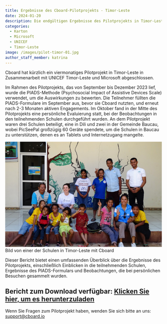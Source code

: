```yaml
---
title: Ergebnisse des Cboard-Pilotprojekts - Timor-Leste
date: 2024-01-20
description: Die endgültigen Ergebnisse des Pilotprojekts in Timor-Leste stehen zum Download zur Verfügung
categories:
  - Karton
  - Microsoft
  - UNICEF
  - Timor-Leste
image: /images/pilot-timor-01.jpg
author_staff_member: katrina
---
```


Cboard hat kürzlich ein viermonatiges Pilotprojekt in Timor-Leste in Zusammenarbeit mit UNICEF Timor-Leste und Microsoft abgeschlossen.

Im Rahmen des Pilotprojekts, das von September bis Dezember 2023 lief, wurde die PIADS-Methode (Psychosocial Impact of Assistive Devices Scale) verwendet, um die Auswirkungen zu bewerten. Die Teilnehmer füllten die PIADS-Formulare im September aus, bevor sie Cboard nutzten, und erneut nach 2-3 Monaten aktiven Engagements. Im Oktober fand in der Mitte des Pilotprojekts eine persönliche Evaluierung statt, bei der Beobachtungen in den teilnehmenden Schulen durchgeführt wurden. An dem Pilotprojekt waren drei Schulen beteiligt, eine in Dili und zwei in der Gemeinde Baucau, wobei PicSeePal großzügig 60 Geräte spendete, um die Schulen in Baucau zu unterstützen, denen es an Tablets und Internetzugang mangelte.

![Timor Leste](/images/pilot-timor-02.jpg)
Bild von einer der Schulen in Timor-Leste mit Cboard

Dieser Bericht bietet einen umfassenden Überblick über die Ergebnisse des Pilotprojekts, einschließlich Einblicken in die teilnehmenden Schulen, Ergebnisse des PIADS-Formulars und Beobachtungen, die bei persönlichen Besuchen gesammelt wurden.

## **Bericht zum Download verfügbar: <a href="/files/CboardTimorLestePilot2023Report.pdf" download>Klicken Sie hier, um es herunterzuladen</a>**

Wenn Sie Fragen zum Pilotprojekt haben, wenden Sie sich bitte an uns: [support@cboard.io](support@cboard.io)
